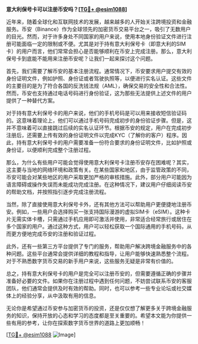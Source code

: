 **意大利保号卡可以注册币安吗？[[TG💪+ @esim1088](https://t.me/s/esim1088)]**

近年来，随着全球化和互联网技术的发展，越来越多的人开始关注跨境投资和金融服务。币安（Binance）作为全球领先的加密货币交易平台之一，吸引了无数用户的目光。然而，对于许多身处不同国家的用户来说，使用本地身份验证文件进行注册可能面临一定的限制或不便。尤其是对于持有意大利保号卡（即意大利的SIM卡）的用户而言，他们常常会担心是否能够顺利在币安上完成注册。那么，意大利保号卡到底能不能用来注册币安呢？让我们一起来探讨这个问题。

首先，我们需要了解币安的基本注册流程。通常情况下，币安要求用户提交有效的身份证明文件，例如护照、身份证或者驾驶执照等，以便进行实名认证。这些文件的主要目的是为了符合各国的反洗钱法规（AML），确保交易的安全性和合法性。然而，币安也支持通过电话号码进行身份验证，这为那些无法提供上述文件的用户提供了一种替代方案。

对于持有意大利保号卡的用户来说，他们的手机号码是可以用来接收短信验证码的。这意味着理论上，他们可以通过手机号码完成初步的身份验证步骤。但是，这并不意味着可以直接跳过后续的实名认证环节。根据币安的规定，用户在完成初步注册后，还需要上传有效的身份证明文件以完成KYC（了解你的客户）程序。因此，持有意大利保号卡的用户需要准备一份符合要求的身份证明文件，比如护照或身份证，以便顺利完成整个注册过程。

那么，为什么有些用户可能会觉得使用意大利保号卡注册币安存在困难呢？其实，这主要与当地的网络环境和政策有关。在某些国家和地区，由于监管政策的不同，币安可能会对某些地区的用户采取更加严格的审核措施。此外，部分用户可能因为语言障碍或操作失误而未能成功完成注册。在这种情况下，建议用户仔细阅读币安的帮助文档，并按照指引逐步完成注册流程。

当然，除了直接使用意大利保号卡外，还有其他方法可以帮助用户更便捷地注册币安。例如，一些用户会选择购买一张支持国际漫游的虚拟SIM卡（eSIM）。这种卡片无需实体卡槽，只需通过手机应用即可激活并使用，非常适合经常旅行或居住在多个国家的用户。通过这种方式，用户可以轻松获取一个国际通用的手机号码，从而更方便地完成币安的注册和验证过程。

此外，还有一些第三方平台提供了专门的服务，帮助用户解决跨境金融服务中的各种问题。这些平台通常会提供详细的教程和指导，让用户能够快速熟悉整个流程。对于不熟悉数字货币交易的新手用户来说，这些服务无疑是非常有价值的。

总之，持有意大利保号卡的用户是完全可以注册币安的，但需要遵循正确的步骤并准备好必要的文件。如果你在注册过程中遇到任何问题，不妨尝试联系币安的客服团队，他们通常会提供及时有效的帮助。同时，也可以参考一些专业论坛或社交媒体上的经验分享，从中汲取有用的信息。

无论你是希望通过币安参与加密货币的投资，还是仅仅想了解更多关于跨境金融服务的知识，保持开放的心态和学习的态度都是至关重要的。希望本文能为你提供一些有用的参考，让你在探索数字货币世界的道路上更加顺畅！

[[TG💪+ @esim1088](https://t.me/s/esim1088) ![Image](https://i.postimg.cc/4NQfJmqS/Snipaste-2025-05-13-00-14-12.png)]